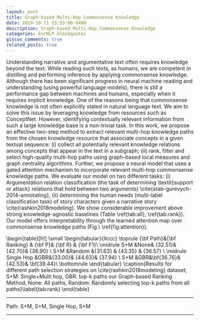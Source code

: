 ```yaml
---
layout: post
title: Graph-based Multi-Hop Commonsense Knowledge
date: 2019-10-11 15:53:00-0400
description: Graph-based Multi-Hop Commonsense Knowledge
categories: EurNLP blockquotes
giscus_comments: true
related_posts: true
---
```




Understanding narrative and argumentative text often requires knowledge beyond the text. 
While reading such texts, as humans, we are competent in distilling and performing inference by applying commonsense knowledge. 
Although there has been significant progress in neural machine reading and understanding (using powerful language models), there is still a performance gap between machines and humans, especially when it requires implicit knowledge.
One of the reasons being that commonsense knowledge is not often explicitly stated in natural language text. 
We aim to solve this issue by leveraging knowledge from resources such as ConceptNet. 
However, identifying contextually relevant information from such a large knowledge base is a non-trivial task. 
In this work, we propose an effective two-step method to extract relevant multi-hop knowledge paths from the chosen knowledge resource that associate concepts 
in a given textual sequence: (i) collect all potentially relevant knowledge relations  among concepts that appear in the text in a subgraph; (ii) rank, filter and select high-quality multi-hop paths using graph-based local measures and graph centrality algorithms. 
Further, we propose a neural model that uses a gated attention mechanism to incorporate relevant multi-hop commonsense knowledge paths. We evaluate our model on two different tasks:  (i) Argumentation relation classification (the task of determining \textit{support or attack} relations that hold between two arguments) \cite{stab-gurevych-2014-annotating}, 
(ii) determining the human needs (multi-label classification task) of story characters given a narrative story \cite{rashkin2018modeling}. 
We show considerable improvement above strong knowledge-agnostic baselines (Table \ref{tab:all}, \ref{tab:rank}). 
Our model offers interpretability through the learned attention map over commonsense knowledge paths (Fig.\ \ref{fig:attention}).

\begin{table}[h!]
\small
\begin{tabular}{llccc}
\toprule
{\bf Path}&{\bf Ranking} & {\bf P}& {\bf R} & {\bf F1}\\
\midrule
S+M &None& {32.51}& {42.70}& {36.90} \\
S+M &Random &{31.63} & {43.35} & {36.57} \\
\midrule
Single Hop &GBR&{33.00}& {44.63}& {37.94} \\
S+M &GBR&\bf{36.76}& {42.53}& \bf{39.44}\\
\bottomrule
\end{tabular}
\caption{Results for different path selection strategies on \cite{rashkin2018modeling} dataset;
S+M: Single+Multi hop, GBR: top-k paths our Graph-based Ranking Method, None: All paths, Random: Randomly selecting top-k paths from all paths}\label{tab:rank}
\end{table}

---
Path: S+M, S+M, Single Hop, S+M 

---
